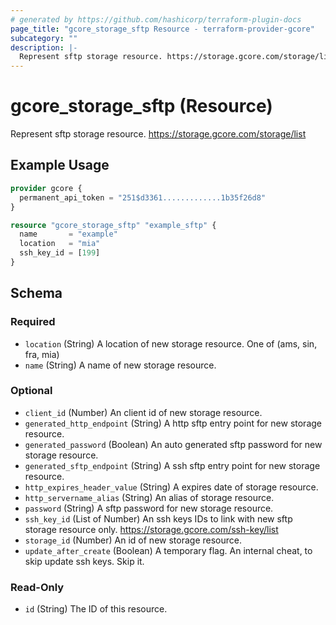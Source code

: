 ```yaml
---
# generated by https://github.com/hashicorp/terraform-plugin-docs
page_title: "gcore_storage_sftp Resource - terraform-provider-gcore"
subcategory: ""
description: |-
  Represent sftp storage resource. https://storage.gcore.com/storage/list
---
```


# gcore_storage_sftp (Resource)

Represent sftp storage resource. https://storage.gcore.com/storage/list

## Example Usage

```terraform
provider gcore {
  permanent_api_token = "251$d3361.............1b35f26d8"
}

resource "gcore_storage_sftp" "example_sftp" {
  name       = "example"
  location   = "mia"
  ssh_key_id = [199]
}
```

<!-- schema generated by tfplugindocs -->
## Schema

### Required

- `location` (String) A location of new storage resource. One of (ams, sin, fra, mia)
- `name` (String) A name of new storage resource.

### Optional

- `client_id` (Number) An client id of new storage resource.
- `generated_http_endpoint` (String) A http sftp entry point for new storage resource.
- `generated_password` (Boolean) An auto generated sftp password for new storage resource.
- `generated_sftp_endpoint` (String) A ssh sftp entry point for new storage resource.
- `http_expires_header_value` (String) A expires date of storage resource.
- `http_servername_alias` (String) An alias of storage resource.
- `password` (String) A sftp password for new storage resource.
- `ssh_key_id` (List of Number) An ssh keys IDs to link with new sftp storage resource only. https://storage.gcore.com/ssh-key/list
- `storage_id` (Number) An id of new storage resource.
- `update_after_create` (Boolean) A temporary flag. An internal cheat, to skip update ssh keys. Skip it.

### Read-Only

- `id` (String) The ID of this resource.
